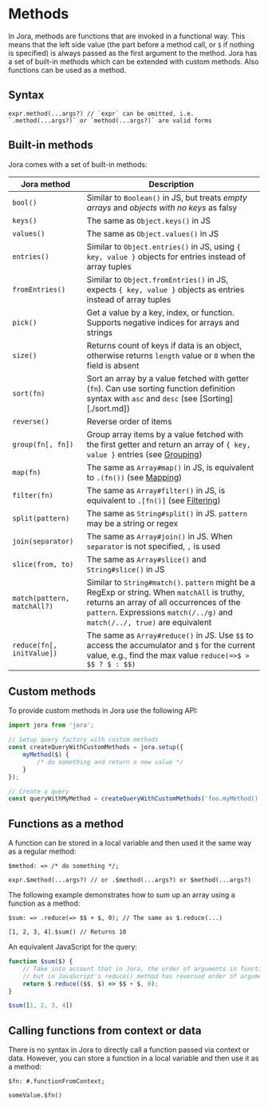 # Methods

In Jora, methods are functions that are invoked in a functional way. This means that the left side value (the part before a method call, or `$` if nothing is specified) is always passed as the first argument to the method. Jora has a set of built-in methods which can be extended with custom methods. Also functions can be used as a method.

## Syntax

```jora
expr.method(...args?) // `expr` can be omitted, i.e. `.method(...args?)` or `method(...args?)` are valid forms
```

## Built-in methods

Jora comes with a set of built-in methods:

| Jora method | Description
|-------------|------------
| `bool()` | Similar to `Boolean()` in JS, but treats *empty arrays* and *objects with no keys* as falsy
| `keys()` | The same as `Object.keys()` in JS
| `values()` | The same as `Object.values()` in JS
| `entries()` | Similar to `Object.entries()` in JS, using `{ key, value }` objects for entries instead of array tuples
| `fromEntries()` | Similar to `Object.fromEntries()` in JS, expects `{ key, value }` objects as entries instead of array tuples
| `pick()` | Get a value by a key, index, or function. Supports negative indices for arrays and strings
| `size()` | Returns count of keys if data is an object, otherwise returns `length` value or `0` when the field is absent
| `sort(fn)` | Sort an array by a value fetched with getter (`fn`). Can use sorting function definition syntax with `asc` and `desc` (see [Sorting][./sort.md])
| `reverse()` | Reverse order of items
| `group(fn[, fn])` | Group array items by a value fetched with the first getter and return an array of `{ key, value }` entries  (see [Grouping](./group.md))
| `map(fn)` | The same as `Array#map()` in JS, is equivalent to `.(fn())` (see [Mapping](./map.md))
| `filter(fn)` | The same as `Array#filter()` in JS, is equivalent to `.[fn()]` (see [Filtering](./filter.md))
| `split(pattern)` | The same as `String#split()` in JS. `pattern` may be a string or regex
| `join(separator)` | The same as `Array#join()` in JS. When `separator` is not specified, `,` is used
| `slice(from, to)` | The same as `Array#slice()` and `String#slice()` in JS
| <nobr>`match(pattern, matchAll?)`</nobr> | Similar to `String#match()`. `pattern` might be a RegExp or string. When `matchAll` is truthy, returns an array of all occurrences of the `pattern`. Expressions `match(/../g)` and `match(/../, true)` are equivalent
| `reduce(fn[, initValue])` | The same as `Array#reduce()` in JS. Use `$$` to access the accumulator and `$` for the current value, e.g., find the max value `reduce(=>$ > $$ ? $ : $$)`

## Custom methods

To provide custom methods in Jora use the following API:

```js
import jora from 'jora';

// Setup query factory with custom methods
const createQueryWithCustomMethods = jora.setup({
    myMethod($) {
        /* do something and return a new value */
    }
});

// Create a query
const queryWithMyMethod = createQueryWithCustomMethods('foo.myMethod()');
```

## Functions as a method

A function can be stored in a local variable and then used it the same way as a regular method:

```jora
$method: => /* do something */;

expr.$method(...args?) // or .$method(...args?) or $method(...args?)
```

The following example demonstrates how to sum up an array using a function as a method:

```jora
$sum: => .reduce(=> $$ + $, 0); // The same as $.reduce(...)

[1, 2, 3, 4].$sum() // Returns 10
```

An equivalent JavaScript for the query:

```js
function $sum($) {
    // Take into account that in Jora, the order of arguments in functions is always `$, $$`,
    // but in JavaScript's reduce() method has reversed order of arguments
    return $.reduce(($$, $) => $$ + $, 0);
}

$sum([1, 2, 3, 4])
```

## Calling functions from context or data

There is no syntax in Jora to directly call a function passed via context or data. However, you can store a function in a local variable and then use it as a method:

```jora
$fn: #.functionFromContext;

someValue.$fn()
```
